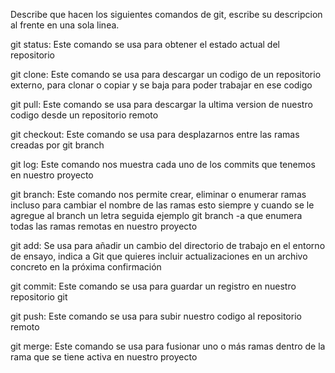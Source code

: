 Describe que hacen los siguientes comandos de git, escribe su descripcion al frente en una sola linea.

git status: Este comando se usa para obtener el estado actual del repositorio

git clone: Este comando se usa para descargar un codigo de un repositorio externo, para clonar o copiar y se baja para poder trabajar en ese codigo

git pull: Este comando se usa para descargar la ultima version de nuestro codigo desde un repositorio remoto

git checkout: Este comando se usa para desplazarnos entre las ramas creadas por git branch 

git log: Este comando nos muestra cada uno de los commits que tenemos en nuestro proyecto

git branch: Este comando nos permite crear, eliminar o enumerar ramas incluso para cambiar el nombre de las ramas esto siempre y cuando se le agregue al branch un letra seguida ejemplo git branch -a que enumera todas las ramas remotas en nuestro proyecto 

git add: Se usa para añadir un cambio del directorio de trabajo en el entorno de ensayo, indica a Git que quieres incluir actualizaciones en un archivo concreto en la próxima confirmación

git commit: Este comando se usa para guardar un registro en nuestro repositorio git

git push: Este comando se usa para subir nuestro codigo al repositorio remoto

git merge: Este comando se usa para fusionar uno o más ramas dentro de la rama que se tiene activa en nuestro proyecto
